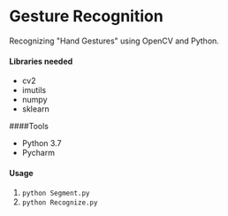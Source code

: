 # Gesture Recognition

Recognizing "Hand Gestures" using OpenCV and Python.

#### Libraries needed

* cv2
* imutils
* numpy
* sklearn

####Tools
* Python 3.7
* Pycharm 

#### Usage

1. `python Segment.py`
2. `python Recognize.py`
